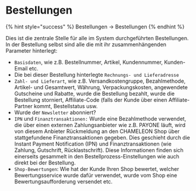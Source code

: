# Bestellungen

{% hint style="success" %}
Bestellungen → Bestellungen
{% endhint %}

Dies ist die zentrale Stelle für alle im System durchgeführten Bestellungen. In der Bestellung selbst sind alle die mit ihr zusammenhängenden Parameter hinterlegt:

* `Basisdaten`, wie z.B. Bestellnummer, Artikel, Kundennummer, Kunden-Email etc.
* Die bei dieser Bestellung hinterlegte `Rechnungs- und Lieferadresse`
* `Zahl- und Lieferart`, wie z.B. Versandkostengruppe, Bezahlmethode, Artikel- und Gesamtwert, Währung, Verpackungskosten, angewendete Gutscheine und Rabatte, wurde die Bestellung bezahlt, wurde die Bestellung storniert, Affiliate-Code \(falls der Kunde über einen Affiliate-Partner kommt, Bestellstatus usw.
* Wurde der `Newsletter` abonniert?
* `IPN` und `Finanztransaktionen:` Wurde eine Bezahlmethode verwendet, die über einen externen Zahlungsanbieter wie z.B. PAYONE läuft, wird von diesem Anbieter Rückmeldung an den CHAMELEON Shop über stattgefundene Finanztransaktionen gegeben. Dies geschieht durch die Instant Payment Notification \(IPN\) und Finanztransaktionen \(wie Zahlung, Gutschrift, Rücklastschrift\). Diese Informationen finden sich einerseits gesammelt in den Bestellprozess-Einstellungen wie auch direkt bei der Bestellung. 
* `Shop-Bewertungen`: Wie hat der Kunde Ihren Shop bewertet, welcher Bewertungsservice wurde dafür verwendet, wurde vom Shop eine Bewertungsaufforderung versendet etc.

